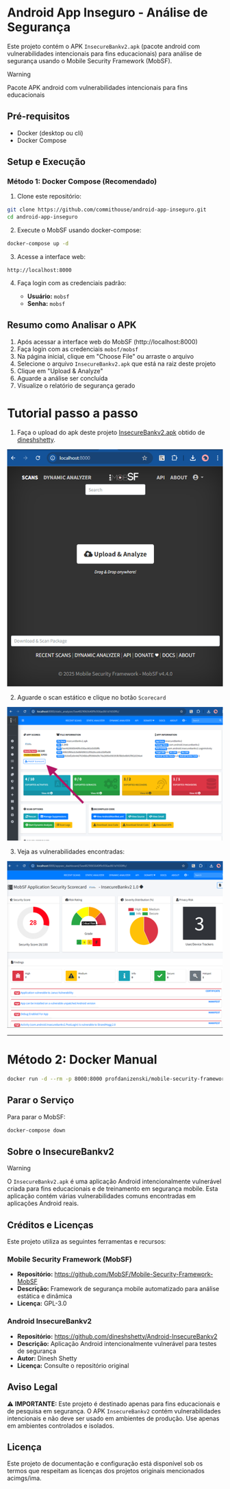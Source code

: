 # Android App Inseguro - Análise de Segurança

Este projeto contém o APK `InsecureBankv2.apk` (pacote android com vulnerabilidades intencionais para fins educacionais) para análise de segurança usando o Mobile Security Framework (MobSF).


> [!WARNING]
> Pacote APK android com vulnerabilidades intencionais para fins educacionais

## Pré-requisitos

- Docker (desktop ou cli)
- Docker Compose

## Setup e Execução

### Método 1: Docker Compose (Recomendado)

1. Clone este repositório:
```bash
git clone https://github.com/commithouse/android-app-inseguro.git
cd android-app-inseguro
```

2. Execute o MobSF usando docker-compose:
```bash
docker-compose up -d
```

3. Acesse a interface web:
```
http://localhost:8000
```

4. Faça login com as credenciais padrão:  

   - **Usuário:** `mobsf`
   - **Senha:** `mobsf`  

## Resumo como Analisar o APK

1. Após acessar a interface web do MobSF (http://localhost:8000)
2. Faça login com as credenciais `mobsf/mobsf`
3. Na página inicial, clique em "Choose File" ou arraste o arquivo
4. Selecione o arquivo `InsecureBankv2.apk` que está na raiz deste projeto
5. Clique em "Upload & Analyze"
6. Aguarde a análise ser concluída
7. Visualize o relatório de segurança gerado

# Tutorial passo a passo

1. Faça o upload do apk deste projeto [InsecureBankv2.apk](./InsecureBankv2.apk) obtido de [dineshshetty](https://github.com/dineshshetty/Android-InsecureBankv2).
  
![alt text](imgs/image.png)

2. Aguarde o scan estático e clique no botão `Scorecard`

![alt text](imgs/image-1.png)

3. Veja as vulnerabilidades encontradas:  

![alt text](imgs/image-2.png)

---

# Método 2: Docker Manual

```bash
docker run -d --rm -p 8000:8000 profdanizenski/mobile-security-framework-mobsf
```

## Parar o Serviço

Para parar o MobSF:
```bash
docker-compose down
```

## Sobre o InsecureBankv2

> [!WARNING]
> O `InsecureBankv2.apk` é uma aplicação Android intencionalmente vulnerável criada para fins educacionais e de treinamento em segurança mobile. Esta aplicação contém várias vulnerabilidades comuns encontradas em aplicações Android reais.

## Créditos e Licenças

Este projeto utiliza as seguintes ferramentas e recursos:

### Mobile Security Framework (MobSF)
- **Repositório:** https://github.com/MobSF/Mobile-Security-Framework-MobSF
- **Descrição:** Framework de segurança mobile automatizado para análise estática e dinâmica
- **Licença:** GPL-3.0

### Android InsecureBankv2
- **Repositório:** https://github.com/dineshshetty/Android-InsecureBankv2
- **Descrição:** Aplicação Android intencionalmente vulnerável para testes de segurança
- **Autor:** Dinesh Shetty
- **Licença:** Consulte o repositório original

## Aviso Legal

⚠️ **IMPORTANTE:** Este projeto é destinado apenas para fins educacionais e de pesquisa em segurança. O APK `InsecureBankv2` contém vulnerabilidades intencionais e não deve ser usado em ambientes de produção. Use apenas em ambientes controlados e isolados.

## Licença

Este projeto de documentação e configuração está disponível sob os termos que respeitam as licenças dos projetos originais mencionados acimgs/ima.

